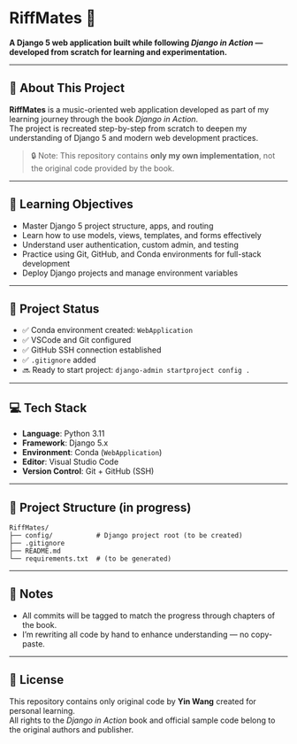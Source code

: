 # RiffMates 🎸

**A Django 5 web application built while following _Django in Action_ — developed from scratch for learning and experimentation.**

---

## 📘 About This Project

**RiffMates** is a music-oriented web application developed as part of my learning journey through the book _Django in Action_.  
The project is recreated step-by-step from scratch to deepen my understanding of Django 5 and modern web development practices.

> 🔒 Note: This repository contains **only my own implementation**, not the original code provided by the book.

---

## 🎯 Learning Objectives

- Master Django 5 project structure, apps, and routing
- Learn how to use models, views, templates, and forms effectively
- Understand user authentication, custom admin, and testing
- Practice using Git, GitHub, and Conda environments for full-stack development
- Deploy Django projects and manage environment variables

---

## 🚧 Project Status

- ✅ Conda environment created: `WebApplication`
- ✅ VSCode and Git configured
- ✅ GitHub SSH connection established
- ✅ `.gitignore` added
- 🔜 Ready to start project: `django-admin startproject config .`

---

## 💻 Tech Stack

- **Language**: Python 3.11  
- **Framework**: Django 5.x  
- **Environment**: Conda (`WebApplication`)  
- **Editor**: Visual Studio Code  
- **Version Control**: Git + GitHub (SSH)

---

## 📁 Project Structure (in progress)

```
RiffMates/
├── config/           # Django project root (to be created)
├── .gitignore
├── README.md
└── requirements.txt  # (to be generated)
```

---

## 📝 Notes

- All commits will be tagged to match the progress through chapters of the book.
- I’m rewriting all code by hand to enhance understanding — no copy-paste.

---

## 📌 License

This repository contains only original code by **Yin Wang** created for personal learning.  
All rights to the _Django in Action_ book and official sample code belong to the original authors and publisher.
